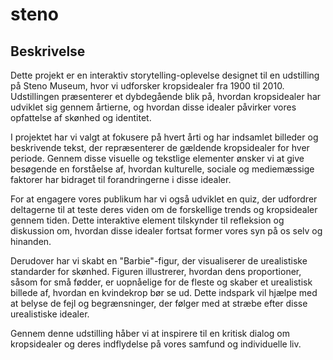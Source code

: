 # steno

## Beskrivelse

Dette projekt er en interaktiv storytelling-oplevelse designet til en udstilling på Steno Museum, hvor vi udforsker kropsidealer fra 1900 til 2010. Udstillingen præsenterer et dybdegående blik på, hvordan kropsidealer har udviklet sig gennem årtierne, og hvordan disse idealer påvirker vores opfattelse af skønhed og identitet.

I projektet har vi valgt at fokusere på hvert årti og har indsamlet billeder og beskrivende tekst, der repræsenterer de gældende kropsidealer for hver periode. Gennem disse visuelle og tekstlige elementer ønsker vi at give besøgende en forståelse af, hvordan kulturelle, sociale og mediemæssige faktorer har bidraget til forandringerne i disse idealer.

For at engagere vores publikum har vi også udviklet en quiz, der udfordrer deltagerne til at teste deres viden om de forskellige trends og kropsidealer gennem tiden. Dette interaktive element tilskynder til refleksion og diskussion om, hvordan disse idealer fortsat former vores syn på os selv og hinanden.

Derudover har vi skabt en "Barbie"-figur, der visualiserer de urealistiske standarder for skønhed. Figuren illustrerer, hvordan dens proportioner, såsom for små fødder, er uopnåelige for de fleste og skaber et urealistisk billede af, hvordan en kvindekrop bør se ud. Dette indspark vil hjælpe med at belyse de fejl og begrænsninger, der følger med at stræbe efter disse urealistiske idealer.

Gennem denne udstilling håber vi at inspirere til en kritisk dialog om kropsidealer og deres indflydelse på vores samfund og individuelle liv.
